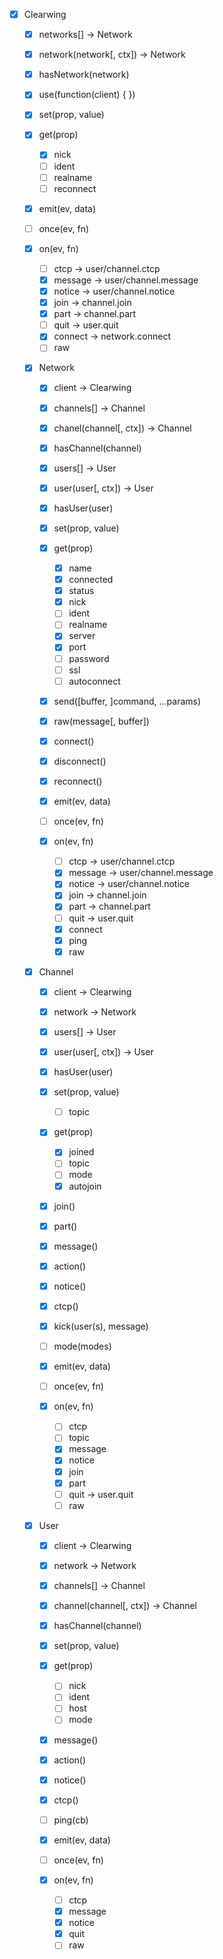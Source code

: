 - [x] Clearwing
  - [x] networks[] -> Network
  - [x] network(network[, ctx]) -> Network
  - [x] hasNetwork(network)

  - [x] use(function(client) { })

  - [x] set(prop, value)
  - [x] get(prop)
    - [x] nick
    - [ ] ident
    - [ ] realname
    - [ ] reconnect

  - [x] emit(ev, data)
  - [ ] once(ev, fn)
  - [x] on(ev, fn)
    - [ ] ctcp -> user/channel.ctcp
    - [x] message -> user/channel.message
    - [x] notice -> user/channel.notice
    - [x] join -> channel.join
    - [x] part -> channel.part
    - [ ] quit -> user.quit
    - [x] connect -> network.connect
    - [ ] raw

  - [x] Network
    - [x] client -> Clearwing

    - [x] channels[] -> Channel
    - [x] chanel(channel[, ctx]) -> Channel
    - [x] hasChannel(channel)

    - [x] users[] -> User
    - [x] user(user[, ctx]) -> User
    - [x] hasUser(user)

    - [x] set(prop, value)
    - [x] get(prop)
      - [x] name
      - [x] connected
      - [x] status
      - [x] nick
      - [ ] ident
      - [ ] realname
      - [x] server
      - [x] port
      - [ ] password
      - [ ] ssl
      - [ ] autoconnect

    - [x] send([buffer, ]command, ...params)
    - [x] raw(message[, buffer])

    - [x] connect()
    - [x] disconnect()
    - [x] reconnect()

    - [x] emit(ev, data)
    - [ ] once(ev, fn)
    - [x] on(ev, fn)
      - [ ] ctcp -> user/channel.ctcp
      - [x] message -> user/channel.message
      - [x] notice -> user/channel.notice
      - [x] join -> channel.join
      - [x] part -> channel.part
      - [ ] quit -> user.quit
      - [x] connect
      - [x] ping
      - [x] raw

  - [x] Channel
    - [x] client -> Clearwing

    - [x] network -> Network

    - [x] users[] -> User
    - [x] user(user[, ctx]) -> User
    - [x] hasUser(user)

    - [x] set(prop, value)
      - [ ] topic
    - [x] get(prop)
      - [x] joined
      - [ ] topic
      - [ ] mode
      - [x] autojoin

    - [x] join()
    - [x] part()
    - [x] message()
    - [x] action()
    - [x] notice()
    - [x] ctcp()
    - [x] kick(user(s), message)
    - [ ] mode(modes)

    - [x] emit(ev, data)
    - [ ] once(ev, fn)
    - [x] on(ev, fn)
      - [ ] ctcp
      - [ ] topic
      - [x] message
      - [x] notice
      - [x] join
      - [x] part
      - [ ] quit -> user.quit
      - [ ] raw

  - [x] User
    - [x] client -> Clearwing

    - [x] network -> Network

    - [x] channels[] -> Channel
    - [x] channel(channel[, ctx]) -> Channel
    - [x] hasChannel(channel)

    - [x] set(prop, value)
    - [x] get(prop)
      - [ ] nick
      - [ ] ident
      - [ ] host
      - [ ] mode

    - [x] message()
    - [x] action()
    - [x] notice()
    - [x] ctcp()
    - [ ] ping(cb)

    - [x] emit(ev, data)
    - [ ] once(ev, fn)
    - [x] on(ev, fn)
      - [ ] ctcp
      - [x] message
      - [x] notice
      - [x] quit
      - [ ] raw
